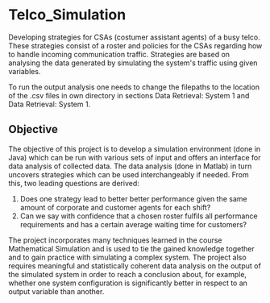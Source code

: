 # Telco_Simulation
Developing strategies for CSAs (costumer assistant agents) of a busy telco. These strategies consist of a roster and policies for the CSAs regarding how to handle incoming communication traffic. Strategies are based on analysing the data generated by simulating the system's traffic using given variables. 

To run the output analysis one needs to change the filepaths to the location of the .csv files in own directory in sections Data Retrieval: System 1 and Data Retrieval: System 1.

## Objective
The objective of this project is to develop a simulation environment (done in Java) which can be run with various sets of input
and offers an interface for data analysis of collected data. The data analysis (done in Matlab) in turn uncovers strategies which can be used interchangeably if needed. From this, two leading questions are derived:
1) Does one strategy lead to better better performance
given the same amount of corporate and
customer agents for each shift?
2) Can we say with confidence that a chosen roster
fulfils all performance requirements and has a
certain average waiting time for customers?

The project incorporates many techniques learned in the course Mathematical Simulation and is used to tie the gained knowledge together and to gain practice with simulating a complex system. The project also requires meaningful and statistically coherent data analysis on the output of the simulated system in order to reach a conclusion about, for example, whether one system configuration is significantly better in respect to an output variable than another.

